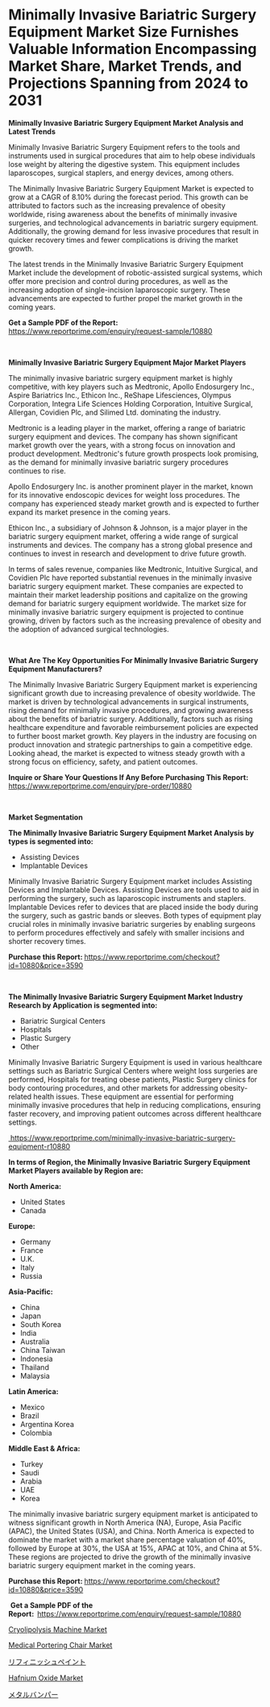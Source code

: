 <p><h1>Minimally Invasive Bariatric Surgery Equipment Market Size Furnishes Valuable Information Encompassing Market Share, Market Trends, and Projections Spanning from 2024 to 2031</h1></p><p><strong>Minimally Invasive Bariatric Surgery Equipment Market Analysis and Latest Trends</strong></p>
<p><p>Minimally Invasive Bariatric Surgery Equipment refers to the tools and instruments used in surgical procedures that aim to help obese individuals lose weight by altering the digestive system. This equipment includes laparoscopes, surgical staplers, and energy devices, among others.</p><p>The Minimally Invasive Bariatric Surgery Equipment Market is expected to grow at a CAGR of 8.10% during the forecast period. This growth can be attributed to factors such as the increasing prevalence of obesity worldwide, rising awareness about the benefits of minimally invasive surgeries, and technological advancements in bariatric surgery equipment. Additionally, the growing demand for less invasive procedures that result in quicker recovery times and fewer complications is driving the market growth.</p><p>The latest trends in the Minimally Invasive Bariatric Surgery Equipment Market include the development of robotic-assisted surgical systems, which offer more precision and control during procedures, as well as the increasing adoption of single-incision laparoscopic surgery. These advancements are expected to further propel the market growth in the coming years.</p></p>
<p><strong>Get a Sample PDF of the Report:&nbsp;</strong> <a href="https://www.reportprime.com/enquiry/request-sample/10880">https://www.reportprime.com/enquiry/request-sample/10880</a></p>
<p>&nbsp;</p>
<p><strong>Minimally Invasive Bariatric Surgery Equipment Major Market Players</strong></p>
<p><p>The minimally invasive bariatric surgery equipment market is highly competitive, with key players such as Medtronic, Apollo Endosurgery Inc., Aspire Bariatrics Inc., Ethicon Inc., ReShape Lifesciences, Olympus Corporation, Integra Life Sciences Holding Corporation, Intuitive Surgical, Allergan, Covidien Plc, and Silimed Ltd. dominating the industry.</p><p>Medtronic is a leading player in the market, offering a range of bariatric surgery equipment and devices. The company has shown significant market growth over the years, with a strong focus on innovation and product development. Medtronic's future growth prospects look promising, as the demand for minimally invasive bariatric surgery procedures continues to rise.</p><p>Apollo Endosurgery Inc. is another prominent player in the market, known for its innovative endoscopic devices for weight loss procedures. The company has experienced steady market growth and is expected to further expand its market presence in the coming years.</p><p>Ethicon Inc., a subsidiary of Johnson & Johnson, is a major player in the bariatric surgery equipment market, offering a wide range of surgical instruments and devices. The company has a strong global presence and continues to invest in research and development to drive future growth.</p><p>In terms of sales revenue, companies like Medtronic, Intuitive Surgical, and Covidien Plc have reported substantial revenues in the minimally invasive bariatric surgery equipment market. These companies are expected to maintain their market leadership positions and capitalize on the growing demand for bariatric surgery equipment worldwide. The market size for minimally invasive bariatric surgery equipment is projected to continue growing, driven by factors such as the increasing prevalence of obesity and the adoption of advanced surgical technologies.</p></p>
<p>&nbsp;</p>
<p><strong>What Are The Key Opportunities For Minimally Invasive Bariatric Surgery Equipment Manufacturers?</strong></p>
<p><p>The Minimally Invasive Bariatric Surgery Equipment market is experiencing significant growth due to increasing prevalence of obesity worldwide. The market is driven by technological advancements in surgical instruments, rising demand for minimally invasive procedures, and growing awareness about the benefits of bariatric surgery. Additionally, factors such as rising healthcare expenditure and favorable reimbursement policies are expected to further boost market growth. Key players in the industry are focusing on product innovation and strategic partnerships to gain a competitive edge. Looking ahead, the market is expected to witness steady growth with a strong focus on efficiency, safety, and patient outcomes.</p></p>
<p><strong>Inquire or Share Your Questions If Any Before Purchasing This Report:</strong> <a href="https://www.reportprime.com/enquiry/pre-order/10880">https://www.reportprime.com/enquiry/pre-order/10880</a></p>
<p>&nbsp;</p>
<p><strong>Market Segmentation</strong></p>
<p><strong>The Minimally Invasive Bariatric Surgery Equipment Market Analysis by types is segmented into:</strong></p>
<p><ul><li>Assisting Devices</li><li>Implantable Devices</li></ul></p>
<p><p>Minimally Invasive Bariatric Surgery Equipment market includes Assisting Devices and Implantable Devices. Assisting Devices are tools used to aid in performing the surgery, such as laparoscopic instruments and staplers. Implantable Devices refer to devices that are placed inside the body during the surgery, such as gastric bands or sleeves. Both types of equipment play crucial roles in minimally invasive bariatric surgeries by enabling surgeons to perform procedures effectively and safely with smaller incisions and shorter recovery times.</p></p>
<p><strong>Purchase this Report:&nbsp;</strong><a href="https://www.reportprime.com/checkout?id=10880&price=3590">https://www.reportprime.com/checkout?id=10880&price=3590</a></p>
<p>&nbsp;</p>
<p><strong>The Minimally Invasive Bariatric Surgery Equipment Market Industry Research by Application is segmented into:</strong></p>
<p><ul><li>Bariatric Surgical Centers</li><li>Hospitals</li><li>Plastic Surgery</li><li>Other</li></ul></p>
<p><p>Minimally Invasive Bariatric Surgery Equipment is used in various healthcare settings such as Bariatric Surgical Centers where weight loss surgeries are performed, Hospitals for treating obese patients, Plastic Surgery clinics for body contouring procedures, and other markets for addressing obesity-related health issues. These equipment are essential for performing minimally invasive procedures that help in reducing complications, ensuring faster recovery, and improving patient outcomes across different healthcare settings.</p></p>
<p><a href="https://www.reportprime.com/minimally-invasive-bariatric-surgery-equipment-r10880">&nbsp;https://www.reportprime.com/minimally-invasive-bariatric-surgery-equipment-r10880</a></p>
<p><strong>In terms of Region, the Minimally Invasive Bariatric Surgery Equipment Market Players available by Region are:</strong></p>
<p>
    <p> <strong> North America: </strong>
        <ul>
            <li>United States</li>
            <li>Canada</li>
        </ul>
        </p> 
    <p> <strong> Europe: </strong>
        <ul>
            <li>Germany</li>
            <li>France</li>
            <li>U.K.</li>
            <li>Italy</li>
            <li>Russia</li>
        </ul>
        </p> 
    <p> <strong> Asia-Pacific: </strong>
        <ul>
            <li>China</li>
            <li>Japan</li>
            <li>South Korea</li>
            <li>India</li>
            <li>Australia</li>
            <li>China Taiwan</li>
            <li>Indonesia</li>
            <li>Thailand</li>
            <li>Malaysia</li>
        </ul>
        </p> 
    <p> <strong> Latin America: </strong>
        <ul>
            <li>Mexico</li>
            <li>Brazil</li>
            <li>Argentina Korea</li>
            <li>Colombia</li>
        </ul>
        </p> 
    <p> <strong> Middle East & Africa: </strong>
        <ul>
            <li>Turkey</li>
            <li>Saudi</li>
            <li>Arabia</li>
            <li>UAE</li>
            <li>Korea</li>
        </ul>
    </p>
    </p>
<p><p>The minimally invasive bariatric surgery equipment market is anticipated to witness significant growth in North America (NA), Europe, Asia Pacific (APAC), the United States (USA), and China. North America is expected to dominate the market with a market share percentage valuation of 40%, followed by Europe at 30%, the USA at 15%, APAC at 10%, and China at 5%. These regions are projected to drive the growth of the minimally invasive bariatric surgery equipment market in the coming years.</p></p>
<p><strong>Purchase this Report: </strong><a href="https://www.reportprime.com/checkout?id=10880&price=3590">https://www.reportprime.com/checkout?id=10880&price=3590</a></p>
<p>&nbsp;<strong>Get a Sample PDF of the Report:&nbsp;&nbsp;</strong><a href="https://www.reportprime.com/enquiry/request-sample/10880">https://www.reportprime.com/enquiry/request-sample/10880</a></p>
<p><strong></strong></p>
<p><p><a href="https://github.com/beatblasta/Market-Research-Report-List-2/blob/main/cryolipolysis-machine-market.md">Cryolipolysis Machine Market</a></p><p><a href="https://github.com/shotows/Market-Research-Report-List-2/blob/main/medical-portering-chair-market.md">Medical Portering Chair Market</a></p><p><a href="https://github.com/cbigkbh02719/Market-Research-Report-List-1/blob/main/557868924235.md">リフィニッシュペイント</a></p><p><a href="https://issuu.com/reportprime-2/docs/hafnium-oxide-market-size-2030.pptx">Hafnium Oxide Market</a></p><p><a href="https://github.com/ReganWisoky2023/Market-Research-Report-List-1/blob/main/922719224236.md">メタルバンパー</a></p></p>
